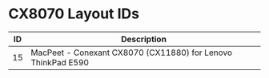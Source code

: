 # CX8070 Layout IDs

| ID | Description |
|---|---|
| 15 | MacPeet - Conexant CX8070 (CX11880) for Lenovo ThinkPad E590 |
